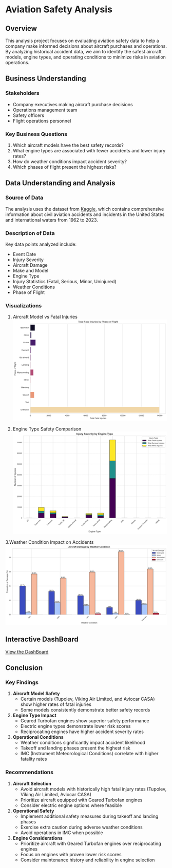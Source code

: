 # Aviation Safety Analysis

## Overview
This analysis project focuses on evaluating aviation safety data to help a company make informed decisions about aircraft purchases and operations. By analyzing historical accident data, we aim to identify the safest aircraft models, engine types, and operating conditions to minimize risks in aviation operations.



## Business Understanding
### Stakeholders
- Company executives making aircraft purchase decisions
- Operations management team
- Safety officers
- Flight operations personnel


### Key Business Questions
1. Which aircraft models have the best safety records?
2. What engine types are associated with fewer accidents and lower injury rates?
3. How do weather conditions impact accident severity?
4. Which phases of flight present the highest risks?


## Data Understanding and Analysis
### Source of Data
The analysis uses the dataset from [Kaggle](https://www.kaggle.com/datasets/khsamaha/aviation-accident-database-synopses), which contains comprehensive information about civil aviation accidents and incidents in the United States and international waters from 1962 to 2023.


### Description of Data
Key data points analyzed include:
- Event Date
- Injury Severity
- Aircraft Damage
- Make and Model
- Engine Type
- Injury Statistics (Fatal, Serious, Minor, Uninjured)
- Weather Conditions
- Phase of Flight

### Visualizations



1. Aircraft Model vs Fatal Injuries
    ![Alt text](assets/fatal_injuries.png)


2. Engine Type Safety Comparison
    ![Alt text](assets/engine_type.png)

3.Weather Condition Impact on Accidents
    ![Alt text](assets/weather_condition.png)

## Interactive DashBoard
[ View the DashBoard](https://public.tableau.com/views/AviationAccidentUpdated2Dashboard/AviationAccidentDashboard?:language=en-GB&:sid=&:redirect=auth&:display_count=n&:origin=viz_share_link)


## Conclusion
### Key Findings
1. **Aircraft Model Safety**
   - Certain models (Tupolev, Viking Air Limited, and Aviocar CASA) show higher rates of fatal injuries
   - Some models consistently demonstrate better safety records
2. **Engine Type Impact**
   - Geared Turbofan engines show superior safety performance
   - Electric engine types demonstrate lower risk scores
   - Reciprocating engines have higher accident severity rates
3. **Operational Conditions**
   - Weather conditions significantly impact accident likelihood
   - Takeoff and landing phases present the highest risk
   - IMC (Instrument Meteorological Conditions) correlate with higher fatality rates
### Recommendations
1. **Aircraft Selection**
   - Avoid aircraft models with historically high fatal injury rates (Tupolev, Viking Air Limited, Aviocar CASA)
   - Prioritize aircraft equipped with Geared Turbofan engines
   - Consider electric engine options where feasible
2. **Operational Safety**
   - Implement additional safety measures during takeoff and landing phases
   - Exercise extra caution during adverse weather conditions
   - Avoid operations in IMC when possible
3. **Engine Considerations**
   - Prioritize aircraft with Geared Turbofan engines over reciprocating engines
   - Focus on engines with proven lower risk scores
   - Consider maintenance history and reliability in engine selection

